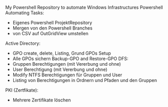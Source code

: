 My Powershell Repository to automate Windows Infrastructures
Powershell Automating Tasks:

- Eigenes Powershell ProjektRepository
- Mergen von den Powershell Branches
- von CSV auf OutGridView umstellen

Active Directory:
- GPO create, delete, Listing, Grund GPOs Setup 
- Alle GPOs sichern Backup-GPO and Restore-GPO
DFS:
 - Gruppen Berechtigungen (mit Vererbung und ohne)
 - User Berechtigung (mit Vererbung und ohne)
 - Modify NTFS Berechtigungen für Gruppen und User
 - Listing von Berechtigungen in Ordnern und Pfaden und den Gruppen

PKI (Zertfikate):
- Mehrere Zertifikate löschen



